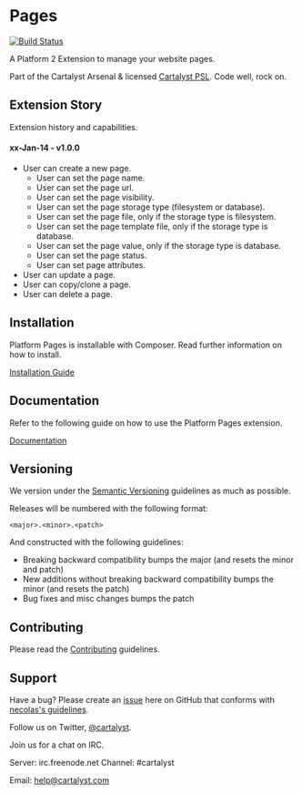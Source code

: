 # Pages

[![Build Status](http://ci.cartalyst.com/build-status/svg/25)](http://ci.cartalyst.com/build-status/view/25)

A Platform 2 Extension to manage your website pages.

Part of the Cartalyst Arsenal & licensed [Cartalyst PSL](license.txt). Code well, rock on.

## Extension Story

Extension history and capabilities.

#### xx-Jan-14 - v1.0.0

- User can create a new page.
	- User can set the page name.
	- User can set the page url.
	- User can set the page visibility.
	- User can set the page storage type (filesystem or database).
	- User can set the page file, only if the storage type is filesystem.
	- User can set the page template file, only if the storage type is database.
	- User can set the page value, only if the storage type is database.
	- User can set the page status.
	- User can set page attributes.
- User can update a page.
- User can copy/clone a page.
- User can delete a page.

## Installation

Platform Pages is installable with Composer. Read further information on how to install.

[Installation Guide](https://cartalyst.com/manual/platform-pages/1.0#installation)

## Documentation

Refer to the following guide on how to use the Platform Pages extension.

[Documentation](https://cartalyst.com/manual/platform-pages/1.0)

## Versioning

We version under the [Semantic Versioning](http://semver.org/) guidelines as much as possible.

Releases will be numbered with the following format:

`<major>.<minor>.<patch>`

And constructed with the following guidelines:

* Breaking backward compatibility bumps the major (and resets the minor and patch)
* New additions without breaking backward compatibility bumps the minor (and resets the patch)
* Bug fixes and misc changes bumps the patch

## Contributing

Please read the [Contributing](contributing.md) guidelines.

## Support

Have a bug? Please create an [issue](https://github.com/cartalyst/platform-pages/issues) here on GitHub that conforms with [necolas's guidelines](https://github.com/necolas/issue-guidelines).

Follow us on Twitter, [@cartalyst](http://twitter.com/cartalyst).

Join us for a chat on IRC.

Server: irc.freenode.net
Channel: #cartalyst

Email: help@cartalyst.com
